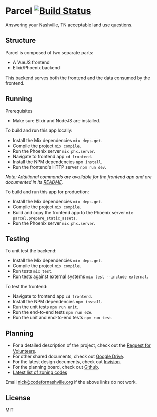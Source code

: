 # Parcel [![Build Status](https://travis-ci.org/code-for-nashville/parcel.svg?branch=temp%2Fsetup-travis)](https://travis-ci.org/code-for-nashville/parcel)

Answering your Nashville, TN acceptable land use questions.

## Structure
Parcel is composed of two separate parts:
- A VueJS frontend
- Elixir/Phoenix backend

This backend serves both the frontend and the data consumed by the frontend.

## Running
Prerequisites
- Make sure Elixir and NodeJS are installed.

To build and run this app locally:
- Install the Mix dependencies `mix deps.get`.
- Compile the project `mix compile`.
- Run the Phoenix server `mix phx.server`.
- Navigate to frontend app `cd frontend`.
- Install the NPM dependencies `npm install`.
- Run the frontend's HTTP server `npm run dev`.

_Note: Additional commands are available for the frontend app and are documented in its [README](frontend)._

To build and run this app for production:
- Install the Mix dependencies `mix deps.get`.
- Compile the project `mix compile`.
- Build and copy the frontend app to the Phoenix server `mix parcel.prepare_static_assets`.
- Run the Phoenix server `mix phx.server`.

## Testing
To unit test the backend:
- Install the Mix dependencies `mix deps.get`.
- Compile the project `mix compile`.
- Run tests `mix test`.
- Run tests against external systems `mix test --include external`.

To test the frontend:
- Navigate to frontend app `cd frontend`.
- Install the NPM dependencies `npm install`.
- Run the unit tests `npm run unit`.
- Run the end-to-end tests `npm run e2e`.
- Run the unit and end-to-end tests `npm run test`.

## Planning
- For a detailed description of the project, check out the [Request for Volunteers](https://docs.google.com/document/d/17DNk0QQyi8SEK4utcMt3zT-Dc6vXzA_zcFwrEENvKJo/edit?usp=sharing).
- For other shared documents, check out [Google Drive](https://drive.google.com/drive/folders/0Byi0NApRjhBXekRiVFA5MlZ2OTQ?usp=sharing).
- For the latest design documents, check out [Invision](https://projects.invisionapp.com/share/8WCW9Z0QD#/screens/247107120_Starting_Page).
- For the planning board, check out [Github](https://github.com/code-for-nashville/parcel/projects/1).
- [Latest list of zoning codes](https://library.municode.com/tn/metro_government_of_nashville_and_davidson_county/codes/code_of_ordinances?nodeId=CD_TIT17ZO_CH17.08ZODILAUS)

Email nick@codefornashville.org if the above links do not work.

## License
MIT
